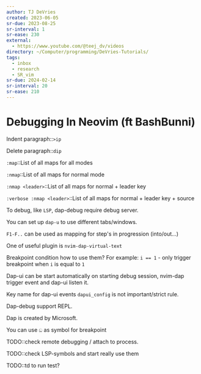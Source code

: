 ```yaml
---
author: TJ DeVries
created: 2023-06-05
sr-due: 2023-08-25
sr-interval: 1
sr-ease: 230
external:
  - https://www.youtube.com/@teej_dv/videos
directory: ~/Computer/programming/DeVries-Tutorials/
tags:
  - inbox
  - research
  - SR_vim
sr-due: 2024-02-14
sr-interval: 20
sr-ease: 210
---
```


# Debugging In Neovim (ft BashBunni)

Indent paragraph::`>ip`

Delete paragraph::`dip`

`:map`::List of all maps for all modes

`:nmap`::List of all maps for normal mode

`:nmap <leader>`::List of all maps for normal + leader key

`:verbose :nmap <leader>`::List of all maps for normal + leader key + source

To debug, like `LSP`, dap-debug require debug server.

You can set up `dap-u` to use different tabs/windows.

`F1-F..` can be used as mapping for step's in progression (into/out...)

One of useful plugin is `nvim-dap-virtual-text`

Breakpoint condition how to use them?
&#10;
For example: `i == 1` - only trigger breakpoint when `i` is equal to `1`

Dap-ui can be start automatically on starting debug session, nvim-dap trigger
event and dap-ui listen it.

Key name for dap-ui events `dapui_config` is not important/strict rule.

Dap-debug support REPL.

Dap is created by Microsoft.

You can use `ඞ` as symbol for breakpoint

TODO::check remote debugging / attach to process.

TODO::check LSP-symbols and start really use them

TODO::<leader>td to run test?
